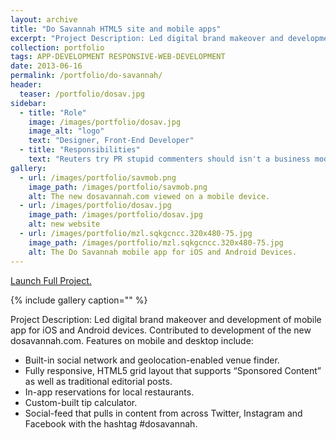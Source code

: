 ```yaml
---
layout: archive
title: "Do Savannah HTML5 site and mobile apps"
excerpt: "Project Description: Led digital brand makeover and development of mobile app for iOS and Android devices."
collection: portfolio
tags: APP-DEVELOPMENT RESPONSIVE-WEB-DEVELOPMENT
date: 2013-06-16
permalink: /portfolio/do-savannah/
header:
  teaser: /portfolio/dosav.jpg
sidebar:
  - title: "Role"
    image: /images/portfolio/dosav.jpg
    image_alt: "logo"
    text: "Designer, Front-End Developer"
  - title: "Responsibilities"
    text: "Reuters try PR stupid commenters should isn't a business model"
gallery:
  - url: /images/portfolio/savmob.png
    image_path: /images/portfolio/savmob.png
    alt: The new dosavannah.com viewed on a mobile device.
  - url: /images/portfolio/dosav.jpg
    image_path: /images/portfolio/dosav.jpg
    alt: new website
  - url: /images/portfolio/mzl.sqkgcncc.320x480-75.jpg
    image_path: /images/portfolio/mzl.sqkgcncc.320x480-75.jpg
    alt: The Do Savannah mobile app for iOS and Android Devices.
---
```


[Launch Full Project.](http://dosavannah.com/)

{% include gallery caption="" %}

Project Description: Led digital brand makeover and development of mobile app for iOS and Android devices. Contributed to development of the new dosavannah.com. Features on mobile and desktop include:

- Built-in social network and geolocation-enabled venue finder.
- Fully responsive, HTML5 grid layout that supports “Sponsored Content” as well as traditional editorial posts.
- In-app reservations for local restaurants.
- Custom-built tip calculator.
- Social-feed that pulls in content from across Twitter, Instagram and Facebook with the hashtag #dosavannah.
